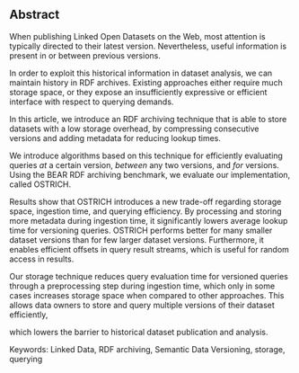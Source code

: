 ## Abstract
<!-- Context      -->
When publishing Linked Open Datasets on the Web,
most attention is typically directed to their latest version.
Nevertheless, useful information is present in or between previous versions.
<!-- Need         -->
In order to exploit this historical information in dataset analysis,
we can maintain history in RDF archives.
Existing approaches either require much storage space,
or they expose an insufficiently expressive or efficient interface
with respect to querying demands.
<!-- Task         -->
In this article, we introduce an RDF archiving technique that is able to store datasets
with a low storage overhead,
by compressing consecutive versions and adding metadata for reducing lookup times.
<!-- Object       -->
We introduce algorithms based on this technique for efficiently evaluating
queries *at* a certain version, *between* any two versions, and *for* versions.
Using the BEAR RDF archiving benchmark,
we evaluate our implementation, called OSTRICH.
<!-- Findings     -->
Results show that OSTRICH introduces a new trade-off regarding storage space, ingestion time, and querying efficiency.
By processing and storing more metadata during ingestion time,
it significantly lowers average lookup time for versioning queries.
OSTRICH performs better for many smaller dataset versions
than for few larger dataset versions.
Furthermore, it enables efficient offsets in query result streams,
which is useful for random access in results.
<!-- Conclusion   -->
Our storage technique reduces query evaluation time for versioned queries
through a preprocessing step during ingestion time,
which only in some cases increases storage space when compared to other approaches.
This allows data owners to store and query multiple versions of their dataset efficiently,
<!-- Perspectives -->
which lowers the barrier to historical dataset publication and analysis.

<span id="keywords"><span class="title">Keywords:</span> Linked Data, RDF archiving, Semantic Data Versioning, storage, querying</span>
